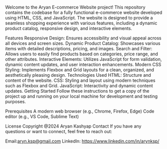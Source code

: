 Welcome to the Aryan E-commerce Website project! This repository contains the codebase for a fully functional e-commerce website developed using HTML, CSS, and JavaScript. 
The website is designed to provide a seamless shopping experience with various features, including a dynamic product catalog, responsive design, and interactive elements.

Features
Responsive Design: Ensures accessibility and visual appeal across all devices and screen sizes.
Dynamic Product Catalog: Showcases various items with detailed descriptions, pricing, and images.
Search and Filter: Allows users to easily find products based on categories, price range, and other attributes.
Interactive Elements: Utilizes JavaScript for form validation, dynamic content updates, and user interaction enhancements.
Modern CSS Styling: Implements Flexbox and Grid layouts for a clean, organized, and aesthetically pleasing design.
Technologies Used
HTML: Structure and content of the website.
CSS: Styling and layout using modern techniques such as Flexbox and Grid.
JavaScript: Interactivity and dynamic content updates.
Getting Started
Follow these instructions to get a copy of the project up and running on your local machine for development and testing purposes.

Prerequisites
A modern web browser (e.g., Chrome, Firefox, Edge)
Code editor (e.g., VS Code, Sublime Text)

License
Copyright @2024 Aryan Kashyap
Contact
If you have any questions or want to connect, feel free to reach out:

Email:aryn.ksp@gmail.com
LinkedIn: https://www.linkedin.com/in/arynksp/
